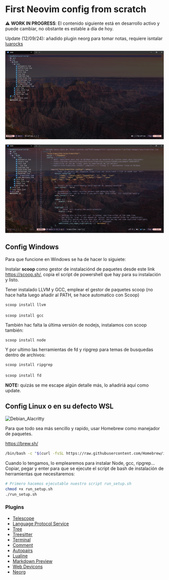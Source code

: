 # First Neovim config from scratch

⚠️ **WORK IN PROGRESS**: El contenido siguiente está en desarrollo activo y puede cambiar, no obstante es estable a día de hoy.

Update (12/09/24): añadido plugin neorg para tomar notas, requiere isntalar [luarocks](https://luarocks.org/)

![Powershell](pic.png)

![Powershell2](pic2.png)

## Config Windows
Para que funcione en Windows se ha de hacer lo siguiete:

Instalar __scoop__ como gestor de instalaciónd de paquetes desde este link https://scoop.sh/, copia el script de powershell que hay para su instalación y listo.

Tener instalado LLVM y GCC, emplear el gestor de paquetes scoop (no hace halta luego añadir al PATH, se hace automatico con Scoop)
````powershell
scoop install llvm

scoop install gcc
````

También hac falta la última versión de nodejs, instalamos con scoop también:

````powrshell
scoop install node
``````

Y por ultimo las herramientas de fd y ripgrep para temas de busquedas dentro de archivos:

`````powershell
scoop install ripgrep

scoop install fd
`````

__NOTE:__ quizás se me escape algún detalle más, lo añadiriá aquí como update.

## Config Linux o en su defecto WSL

![Debian_Alacritty](pic3debian.png)

Para que todo sea más sencillo y rapido, usar Homebrew como manejador de paquetes.

https://brew.sh/

```bash
/bin/bash -c "$(curl -fsSL https://raw.githubusercontent.com/Homebrew/install/HEAD/install.sh)"
```

Cuando lo tengamos, lo emplearemos para instalar Node, gcc, ripgrep...
Copiar, pegar y enter para que se ejecute el script de bash de instalación de herramientas que necesitaremos:

```bash
# Primero hacemos ejecutable nuestro script run_setup.sh
chmod +x run_setup.sh
./run_setup.sh
```

### Plugins

- [Telescope](https://github.com/nvim-telescope/telescope.nvim)
- [Language Protocol Service](https://github.com/neovim/nvim-lspconfig)
- [Tree](https://github.com/nvim-tree/nvim-tree.lua)
- [Treesitter](https://github.com/nvim-treesitter/nvim-treesitter)
- [Terminal](https://github.com/akinsho/toggleterm.nvim)
- [Comment](https://github.com/numToStr/Comment.nvim) 
- [Autopairs](https://github.com/windwp/nvim-autopairs)
- [Lualine](https://github.com/nvim-lualine/lualine.nvim)
- [Markdown Preview](https://github.com/iamcco/markdown-preview.nvim)
- [Web Devicons](https://github.com/nvim-tree/nvim-web-devicons)
- [Neorg](https://github.com/nvim-neorg/neorg)

